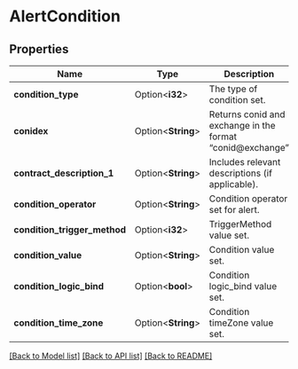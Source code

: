 # AlertCondition

## Properties

Name | Type | Description | Notes
------------ | ------------- | ------------- | -------------
**condition_type** | Option<**i32**> | The type of condition set. | [optional]
**conidex** | Option<**String**> | Returns conid and exchange in the format “conid@exchange” | [optional]
**contract_description_1** | Option<**String**> | Includes relevant descriptions (if applicable). | [optional]
**condition_operator** | Option<**String**> | Condition operator set for alert. | [optional]
**condition_trigger_method** | Option<**i32**> | TriggerMethod value set. | [optional]
**condition_value** | Option<**String**> | Condition value set. | [optional]
**condition_logic_bind** | Option<**bool**> | Condition logic_bind value set. | [optional]
**condition_time_zone** | Option<**String**> | Condition timeZone value set. | [optional]

[[Back to Model list]](../README.md#documentation-for-models) [[Back to API list]](../README.md#documentation-for-api-endpoints) [[Back to README]](../README.md)


